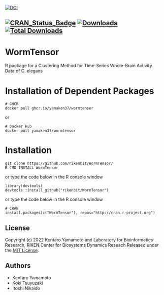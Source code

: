 [![DOI](https://zenodo.org/badge/DOI/10.5281/zenodo.7064124.svg)](https://doi.org/10.5281/zenodo.7064124)

[![CRAN_Status_Badge](http://www.r-pkg.org/badges/version/WormTensor)](https://cran.r-project.org/package=WormTensor)
[![Downloads](https://cranlogs.r-pkg.org/badges/WormTensor)](https://CRAN.R-project.org/package=WormTensor)
[![Total Downloads](https://cranlogs.r-pkg.org/badges/grand-total/WormTensor?color=orange)](https://CRAN.R-project.org/package=WormTensor)
--------------------------------------------------
# WormTensor
R package for a Clustering Method for Time-Series Whole-Brain Activity Data of C. elegans

Installation of Dependent Packages
======
~~~~
# GHCR
docker pull ghcr.io/yamaken37/wormtensor
~~~~
or 
~~~~
# Docker Hub
docker pull yamaken37/wormtensor
~~~~

Installation
======
~~~~
git clone https://github.com/rikenbit/WormTensor/
R CMD INSTALL WormTensor
~~~~
or type the code below in the R console window
~~~~
library(devtools)
devtools::install_github("rikenbit/WormTensor")
~~~~
or type the code below in the R console window
~~~~
# CRAN
install.packages(c("WormTensor"), repos="http://cran.r-project.org")
~~~~

## License
Copyright (c) 2022 Kentaro Yamamoto and Laboratory for Bioinformatics Research, RIKEN Center for Biosystems Dynamics Reseach
Released under the [MIT License](https://choosealicense.com/licenses/mit/).

## Authors
- Kentaro Yamamoto
- Koki Tsuyuzaki
- Itoshi Nikaido
